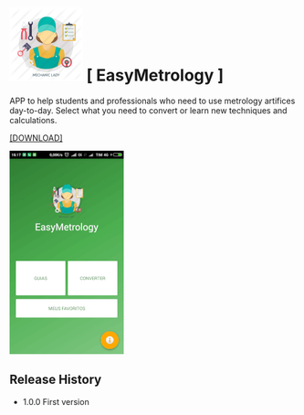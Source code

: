 # ![appicon](app/src/main/res/drawable/mechicon3.png) [ EasyMetrology ]

APP to help students and professionals who need to use metrology artifices day-to-day. Select what you need to convert or learn new techniques and calculations.

<a href="https://drive.google.com/file/d/0B2r_spvOc5ZBbEdodUc4cGlzUHc/view?usp=sharing" target="_blank">[DOWNLOAD]</a>

![demo](screenshots/demo.gif)


## Release History

* 1.0.0 First version
